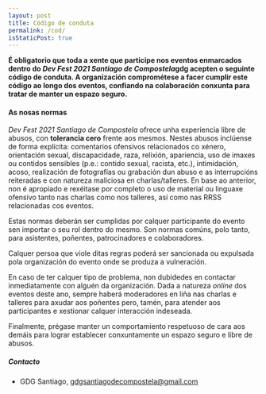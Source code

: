 ```yaml
---
layout: post
title: Código de conduta
permalink: /cod/
isStaticPost: true
---
```


__É obligatorio que toda a xente que participe nos eventos enmarcados dentro do *Dev Fest 2021 Santiago de Compostela*gdg acepten o seguinte código de conduta. A organización comprométese a facer cumplir este código ao longo dos eventos, confiando na colaboración conxunta para tratar de manter un espazo seguro.__

#### As nosas normas

*Dev Fest 2021 Santiago de Compostela* ofrece unha experiencia libre de abusos, con **tolerancia cero** frente aos mesmos. 
Nestes abusos inclúense de forma explícita: comentarios ofensivos relacionados co xénero, orientación sexual,
discapacidade, raza, relixión, apariencia, uso de imaxes ou contidos sensibles (p.e.: contido sexual, racista, etc.),
intimidación, acoso, realización de fotografías ou grabación dun abuso e as interrupcións reiteradas e con
natureza maliciosa en charlas/talleres. En base ao anterior, non é apropiado e rexéitase por completo o uso de material 
ou linguaxe ofensivo tanto nas charlas como nos talleres, así como nas RRSS relacionadas cos eventos. 

Estas normas deberán ser cumplidas por calquer participante do evento sen importar o seu rol dentro do mesmo. Son 
normas comúns, polo tanto, para asistentes, poñentes, patrocinadores e colaboradores. 

Calquer persoa que viole ditas regras poderá ser sancionada ou expulsada pola organización do evento onde se produza
a vulneración. 

En caso de ter calquer tipo de problema, non dubidedes en contactar inmediatamente con alguén da organización.
Dada a natureza *online* dos eventos deste ano, sempre haberá moderadores en liña nas charlas e talleres para 
axudar aos poñentes pero, tamén, para atender aos participantes e xestionar calquer interacción indeseada.

Finalmente, prégase manter un comportamiento respetuoso de cara aos demáis para lograr establecer conxuntamente
un espazo seguro e libre de abusos.

##### Contacto

- GDG Santiago, [gdgsantiagodecompostela@gmail.com](mailto:gdgsantiagodecompostela@gmail.com)

<img class="img-responsive feature-image" src="{{ site.baseurl }}/img/sections-background/dev-fest-21-bg.png" style="display:none">